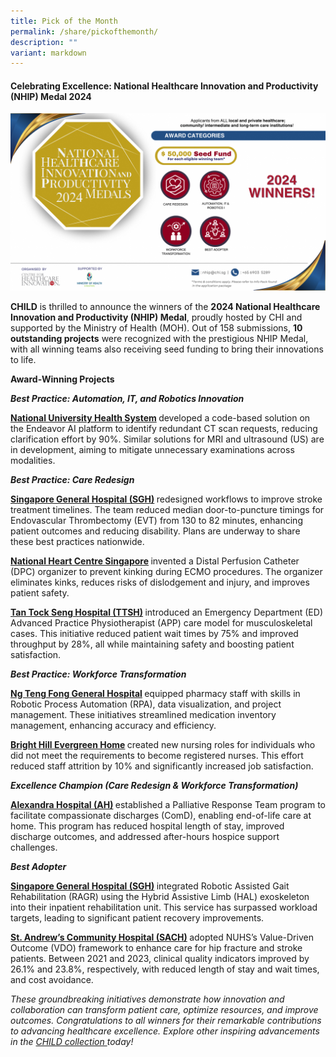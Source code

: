 ```yaml
---
title: Pick of the Month
permalink: /share/pickofthemonth/
description: ""
variant: markdown
---
```

#### **Celebrating Excellence: National Healthcare Innovation and Productivity (NHIP) Medal 2024**

![/images/NHIP2024](/images/NHIP_2025_Call_for_submission_v1__Horizontal_.png)

**CHILD** is thrilled to announce the winners of the **2024 National Healthcare Innovation and Productivity (NHIP) Medal**, proudly hosted by CHI and supported by the Ministry of Health (MOH). Out of 158 submissions, **10 outstanding projects** were recognized with the prestigious NHIP Medal, with all winning teams also receiving seed funding to bring their innovations to life.

**Award-Winning Projects**&nbsp;

<b><em>Best Practice: Automation, IT, and Robotics Innovation&nbsp;</em></b>

<b><a rel="noopene" target="blank" href="https://for.sg/child-chi-sg-child-collection-nuh-nhip2024-400">National University Health System</a> </b> developed a code-based solution on the Endeavor AI platform to identify redundant CT scan requests, reducing clarification effort by 90%. Similar solutions for MRI and ultrasound (US) are in development, aiming to mitigate unnecessary examinations across modalities.

<b><em>Best Practice: Care Redesign&nbsp;</em></b>

<b><a rel="noopene" target="blank" href="https://for.sg/child-chi-sg-child-collection-sgh-nhip2024-918">Singapore General Hospital (SGH)</a> </b> redesigned workflows to improve stroke treatment timelines. The team reduced median door-to-puncture timings for Endovascular Thrombectomy (EVT) from 130 to 82 minutes, enhancing patient outcomes and reducing disability. Plans are underway to share these best practices nationwide.

<b><a rel="noopene" target="blank" href="https://for.sg/child-chi-sg-child-collection-nhcs-nhip2024-919">National Heart Centre Singapore</a> </b> invented a Distal Perfusion Catheter (DPC) organizer to prevent kinking during ECMO procedures. The organizer eliminates kinks, reduces risks of dislodgement and injury, and improves patient safety.

<b><a rel="noopene" target="blank" href="https://for.sg/child-chi-sg-child-collection-ttsh-nhip2024-605">Tan Tock Seng Hospital (TTSH)</a> </b> introduced an Emergency Department (ED) Advanced Practice Physiotherapist (APP) care model for musculoskeletal cases. This initiative reduced patient wait times by 75% and improved throughput by 28%, all while maintaining safety and boosting patient satisfaction.

<b><em>Best Practice: Workforce Transformation&nbsp;</em></b>

<b><a rel="noopene" target="blank" href="https://for.sg/child-chi-sg-child-collection-ntfgh-nhip2024-402">Ng Teng Fong General Hospital</a> </b> equipped pharmacy staff with skills in Robotic Process Automation (RPA), data visualization, and project management. These initiatives streamlined medication inventory management, enhancing accuracy and efficiency.

<b><a rel="noopene" target="blank" href="https://for.sg/child-chi-sg-child-collection-bheh-nhip2024-125">Bright Hill Evergreen Home</a> </b> created new nursing roles for individuals who did not meet the requirements to become registered nurses. This effort reduced staff attrition by 10% and significantly increased job satisfaction.

<b><em>Excellence Champion (Care Redesign &amp; Workforce Transformation)&nbsp;</em></b>

<b><a rel="noopene" target="blank" href="https://for.sg/child-chi-sg-child-collection-ah-nhip2024-401">Alexandra Hospital (AH)</a> </b> established a Palliative Response Team program to facilitate compassionate discharges (ComD), enabling end-of-life care at home. This program has reduced hospital length of stay, improved discharge outcomes, and addressed after-hours hospice support challenges.

<b><em>Best Adopter</em></b>

<b><a rel="noopene" target="blank" href="https://for.sg/child-chi-sg-child-collection-sgh-nhip2024-917">Singapore General Hospital (SGH)</a> </b> integrated Robotic Assisted Gait Rehabilitation (RAGR) using the Hybrid Assistive Limb (HAL) exoskeleton into their inpatient rehabilitation unit. This service has surpassed workload targets, leading to significant patient recovery improvements.

<b><a rel="noopene" target="blank" href="https://for.sg/child-chi-sg-child-collection-sach-nhip2024-124">St. Andrew’s Community Hospital (SACH)</a> </b> adopted NUHS’s Value-Driven Outcome (VDO) framework to enhance care for hip fracture and stroke patients. Between 2021 and 2023, clinical quality indicators improved by 26.1% and 23.8%, respectively, with reduced length of stay and wait times, and cost avoidance.

<em>These groundbreaking initiatives demonstrate how innovation and collaboration can transform patient care, optimize resources, and improve outcomes. Congratulations to all winners for their remarkable contributions to advancing healthcare excellence.&nbsp;Explore other inspiring advancements in the <a rel="noopene" target="blank" href="https://for.sg/child-chi-sg-homepage">CHILD collection </a> today!</em>